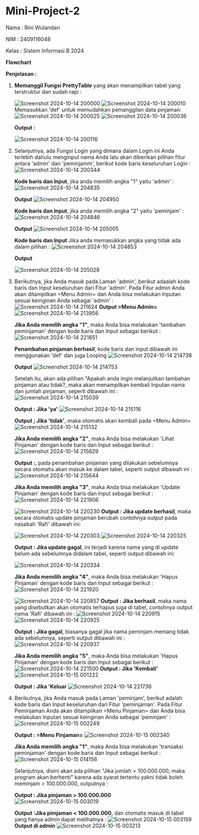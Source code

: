 # Mini-Project-2

Nama : Rini Wulandari

NIM : 2409116048

Kelas : Sistem Informasi B 2024

**Flowchart**

**Penjelasan :**
1. **Memanggil Fungsi PrettyTable** yang akan menampilkan tabel yang terstruktur dan sudah rapi :

   ![Screenshot 2024-10-14 200000](https://github.com/user-attachments/assets/99ff9c16-40d8-41d2-9e94-eb9950666e11)
   ![Screenshot 2024-10-14 200010](https://github.com/user-attachments/assets/add25e0d-17df-4d81-b003-b0f746a6bf4d)
   Memasukkan 'def' untuk memudahkan pemanggilan data pinjaman:
   ![Screenshot 2024-10-14 200025](https://github.com/user-attachments/assets/f645de89-c200-4044-91cb-2d398a8bce71)
   ![Screenshot 2024-10-14 200036](https://github.com/user-attachments/assets/676b2044-8646-40cf-92c2-21159d76df6f)

   **Output :**
   
   ![Screenshot 2024-10-14 200116](https://github.com/user-attachments/assets/426ca254-d292-47c5-9837-7da6fac15b54)

2. Selanjutnya, ada Fungsi Login yang dimana dalam Login ini Anda terlebih dahulu menginput nama Anda lalu akan diberikan pilihan fitur antara 'admin' dan 'peminjamm', berikut kode baris keseluruhan Login :
   ![Screenshot 2024-10-14 200344](https://github.com/user-attachments/assets/06324a96-617e-45e4-8c91-d1e730e10d98)

   **Kode baris dan Input**, jika anda memilih angka "1" yaitu 'admin' :
   ![Screenshot 2024-10-14 204835](https://github.com/user-attachments/assets/ef922d03-7f9b-43d5-93a1-87d50b941ad0)

   **Output**
   ![Screenshot 2024-10-14 204950](https://github.com/user-attachments/assets/83f80693-86a5-44f0-9c6d-cb876a18075d)

   **Kode baris dan Input**, jika anda memilih angka "2" yaitu 'peminjam' :
   ![Screenshot 2024-10-14 204846](https://github.com/user-attachments/assets/eb5cd895-8091-4aa1-8205-708ae0e28c15)

   **Output**
   ![Screenshot 2024-10-14 205005](https://github.com/user-attachments/assets/e76b7794-b809-4cc8-910f-4cfd763be20f)

   **Kode baris dan Input** Jika anda memasukkan angka yang tidak ada dalam pilihan :
   ![Screenshot 2024-10-14 204853](https://github.com/user-attachments/assets/c2f63b63-0d39-4b09-9201-0a4138f548f7)

   **Output**
   
   ![Screenshot 2024-10-14 205028](https://github.com/user-attachments/assets/06c9d1f9-5005-4408-9b4b-781fb157c275)

3. Berikutnya, jika Anda masuk pada Laman 'admin', berikut adaalah kode baris dan Input keseluruhan dari Fitur 'admin'. Pada Fitur admin Anda akan ditampilkan =Menu Admin= dan Anda bisa melakukan Inputan sesuai keinginan Anda sebagai 'admin' :
    ![Screenshot 2024-10-14 211624](https://github.com/user-attachments/assets/4640b949-2a51-411c-a895-02b4ce2a7327)
   **Output =Menu Admin=**
   ![Screenshot 2024-10-14 213956](https://github.com/user-attachments/assets/a190f5e2-7679-4f49-a9db-0c3ad82184e0)

   **Jika Anda memilih angka "1"**, maka Anda bisa melakukan 'tambahan peminjaman' dengan kode baris dan Input sebagai berikut :
   ![Screenshot 2024-10-14 221851](https://github.com/user-attachments/assets/f255c922-5119-4b76-9c21-04ce57f93a36)

   **Penambahan pinjaman berhasil**, kode baris dan input dibawah ini menggunakan 'def' dan juga Looping 
   ![Screenshot 2024-10-14 214738](https://github.com/user-attachments/assets/54830673-10f2-4962-8d9d-6745b573f828)

   **Output**
   ![Screenshot 2024-10-14 214753](https://github.com/user-attachments/assets/70cfa28b-75ab-47c5-8bd1-031a7aab25cd)

   Setelah itu, akan ada pilihan "Apakah anda ingin melanjutkan tambahan pinjaman atau tidak?, maka akan menampilkan kembali Inputan nama dan jumlah pinjaman, seperti dibawah ini :
   ![Screenshot 2024-10-14 215039](https://github.com/user-attachments/assets/663d2baf-fb89-4399-8ba3-e26f63224ba9)

   **Output : Jika 'ya'**
   ![Screenshot 2024-10-14 215116](https://github.com/user-attachments/assets/e5be2ee5-7029-4aaf-833d-7e01e0944d7d)

   **Output ; Jika 'tidak'**, maka otomatis akan kembali pada =Menu Admin=
   ![Screenshot 2024-10-14 215132](https://github.com/user-attachments/assets/55db44b2-1ee1-438d-8c22-87a6280e5e9f)

   **Jika Anda memilih angka "2"**, maka Anda bisa melakukan 'Lihat Pinjaman' dengan kode baris dan Input sebagai berikut :
   ![Screenshot 2024-10-14 215629](https://github.com/user-attachments/assets/b488f31e-8e14-48ce-8d01-64290d17ca98)

   **Output :**, pada penambahan pinjaman yang dilakukan sebelumnya secara otomatis akan masuk ke dalam tabel, seperti output dibawah ini :
   ![Screenshot 2024-10-14 215644](https://github.com/user-attachments/assets/e698ea7d-9adc-4861-a0b6-0514d381396e)

    **Jika Anda memilih angka "3"**, maka Anda bisa melakukan 'Update Pinjaman' dengan kode baris dan Input sebagai berikut :
   ![Screenshot 2024-10-14 221906](https://github.com/user-attachments/assets/1592e657-8d0c-4764-a8a2-cf9d5fe16f16)

   ![Screenshot 2024-10-14 220230](https://github.com/user-attachments/assets/b87649d4-6cdc-4080-a527-f5ed0b64d40f)
   **Output : Jika update berhasil**, maka secara otomatis update pinjaman berubah contohnya output pada nasabah 'Rafi' dibawah ini:
   
   ![Screenshot 2024-10-14 220303](https://github.com/user-attachments/assets/2375b691-f4c1-40cb-99f3-34bda0063675)
   ![Screenshot 2024-10-14 220325](https://github.com/user-attachments/assets/3deac43c-d609-4efd-b7d7-c2d1b293a9e4)

   **Output : Jika update gagal**, ini terjadi karena nama yang di update belum ada sebelumnya didalam tabel, seperti output dibawah ini:
   
   ![Screenshot 2024-10-14 220334](https://github.com/user-attachments/assets/3c0d1d35-b484-4dd8-b0f0-2f935a2a7719)

   **Jika Anda memilih angka "4"**, maka Anda bisa melakukan 'Hapus Pinjaman' dengan kode baris dan Input sebagai berikut :
   ![Screenshot 2024-10-14 221920](https://github.com/user-attachments/assets/1a10eb07-fe44-477a-8a60-2c181fe76d45)

   ![Screenshot 2024-10-14 220857](https://github.com/user-attachments/assets/3c8766c0-64c4-4b8d-97bb-cb77250f40ba)
   **Output : Jika berhasil**, maka nama yang disebutkan akan otomatis terhapus juga di tabel, contohnya output nama 'Rafi' dibawah ini :
   ![Screenshot 2024-10-14 220915](https://github.com/user-attachments/assets/f4b192d4-3f0d-40df-8c24-d48dfcbaf5e0)
   ![Screenshot 2024-10-14 220925](https://github.com/user-attachments/assets/40498c24-ddeb-4813-83ec-d2b91fc379a1)

   **Output : Jika gagal**, biasanya gagal jika nama peminjam memang tidak ada sebelumnya, seperti output dibawah ini :
   ![Screenshot 2024-10-14 220937](https://github.com/user-attachments/assets/be7ecf52-1529-44eb-9e16-460491b95bd3)

   **Jika Anda memilih angka "5"**, maka Anda bisa melakukan 'Hapus Pinjaman' dengan kode baris dan Input sebagai berikut :
   ![Screenshot 2024-10-14 221500](https://github.com/user-attachments/assets/22a2b975-2bdf-472b-b81c-54cee7d89b87)
   **Output : Jika 'Kembali'**
   ![Screenshot 2024-10-15 001222](https://github.com/user-attachments/assets/b876b84e-d320-4366-b74d-ad54a8260298)

   **Output : Jika 'Keluar**
   ![Screenshot 2024-10-14 221736](https://github.com/user-attachments/assets/95468394-035b-4732-bdd4-d4e95884116a)

4. Berikutnya, jika Anda masuk pada Laman 'peminjam', berikut adalah kode baris dan Input keseluruhan dari Fitur 'peminjaman'. Pada Fitur Peminjaman Anda akan ditampilkan =Menu Pinjaman= dan Anda bisa melakukan Inputan sesuai keinginan Anda sebagai 'peminjam' :
   ![Screenshot 2024-10-15 002249](https://github.com/user-attachments/assets/8e79896b-d2d9-4d3e-83c4-6038192b0e0d)
   
   **Output : =Menu Pinjaman=**
   ![Screenshot 2024-10-15 002340](https://github.com/user-attachments/assets/fb484197-872a-4065-a2f3-75aac9399928)

   **Jika Anda memilih angka "1"**, maka Anda bisa melakukan 'transaksi peminjaman' dengan kode baris dan Input sebagai berikut :
   ![Screenshot 2024-10-15 014156](https://github.com/user-attachments/assets/8434ac2f-fe74-4e13-a6f2-f8a97715c2d8)

   Selanjutnya, disini akan ada pilihan "Jika jumlah > 100.000.000, maka program akan berhenti" karena ada syarat tertentu yakni tidak boleh meminjam > 100.000.000, outputnya :
   
   **Output : Jika pinjaman > 100.000.000**
   ![Screenshot 2024-10-15 003019](https://github.com/user-attachments/assets/88db7b3f-d612-45c6-9522-e0df4deac693)

   **Output :Jika pimjaman < 100.000.000**, dan otomatis masuk di tabel yang hanya admin dapat melihatnya :
   ![Screenshot 2024-10-15 003159](https://github.com/user-attachments/assets/deabab88-44c7-4a62-aea2-94ece985aade)
   **Output di admin**
   ![Screenshot 2024-10-15 003213](https://github.com/user-attachments/assets/66d415e0-31fb-4336-ab89-f7dcf8450240)




























   


   
   
   


   

   


   






   






   
   





   












